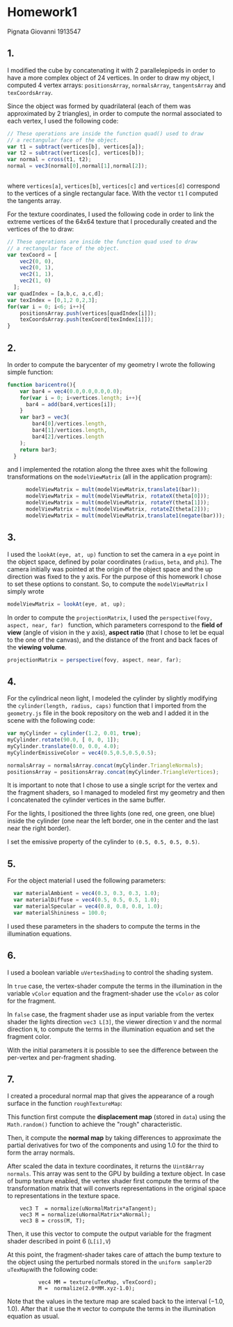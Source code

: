 # Homework1 

Pignata Giovanni 1913547

## 1.

I modified the cube by concatenating it with 2 parallelepipeds in order to have a more complex object of 24 vertices. In order to draw my object, I computed 4 vertex arrays: `positionsArray`, `normalsArray`, `tangentsArray` and `texCoordsArray`. 

Since the object was formed by quadrilateral (each of them was approximated by 2 triangles), in order to compute the normal associated to each vertex, I used the following code:

``` javascript
// These operations are inside the function quad() used to draw 
// a rectangular face of the object.  
var t1 = subtract(vertices[b], vertices[a]);
var t2 = subtract(vertices[c], vertices[b]);
var normal = cross(t1, t2);
normal = vec3(normal[0],normal[1],normal[2]);
	
```

where `vertices[a]`, `vertices[b]`, `vertices[c]` and `vertices[d]`  correspond to the vertices of a single rectangular face. With the vector `t1` I computed the tangents array. 

For the texture coordinates, I used the following code in order to link the extreme vertices of the 64x64 texture that I procedurally created and the vertices of the  to draw: 

```Javascript
// These operations are inside the function quad used to draw 
// a rectangular face of the object.  
var texCoord = [
    vec2(0, 0),
    vec2(0, 1),
    vec2(1, 1),
    vec2(1, 0)
  ];
var quadIndex = [a,b,c, a,c,d];
var texIndex = [0,1,2 0,2,3];
for(var i = 0; i<6; i++){
    positionsArray.push(vertices[quadIndex[i]]);
    texCoordsArray.push(texCoord[texIndex[i]]);
}
```

## 2. 

In order to compute the barycenter of my geometry I wrote the following simple function: 

```Javascript
function baricentro(){
    var bar4 = vec4(0.0,0.0,0.0,0.0);
    for(var i = 0; i<vertices.length; i++){
      bar4 = add(bar4,vertices[i]);
    }
    var bar3 = vec3(
        bar4[0]/vertices.length, 
        bar4[1]/vertices.length, 
        bar4[2]/vertices.length
    );
    return bar3;
  }
```

and I implemented the rotation along the three axes whit the following transformations on the `modelViewMatrix` (all in the application program):

```Javascript
      modelViewMatrix = mult(modelViewMatrix,translate1(bar));
      modelViewMatrix = mult(modelViewMatrix, rotateX(theta[0]));
      modelViewMatrix = mult(modelViewMatrix, rotateY(theta[1]));
      modelViewMatrix = mult(modelViewMatrix, rotateZ(theta[2]));
      modelViewMatrix = mult(modelViewMatrix,translate1(negate(bar)));
```

## 3.

  I used the `lookAt(eye, at, up)` function to set the camera in a `eye` point in the object space, defined by polar coordinates (`radius`, `beta`, and `phi`).  The camera initially was pointed at the origin of the object space and the up direction was fixed to the y axis. For the purpose of this homework I chose to set these options to constant. So, to compute the `modelViewMatrix` I simply wrote

```javascript
modelViewMatrix = lookAt(eye, at, up);
```

In order to compute the `projectionMatrix`, I used the  `perspective(fovy, aspect, near, far) ` function, which parameters correspond to the **field of view** (angle of vision in the y axis), **aspect ratio** (that I chose to let be equal to the one of the canvas), and the distance of the front and back faces of the **viewing volume**. 

```javascript
projectionMatrix = perspective(fovy, aspect, near, far);
```

## 4. 

For the cylindrical neon light, I modeled the cylinder by slightly modifying the `cylinder(length, radius, caps)` function that I imported from the `geometry.js` file in the book repository on the web and I added it in the scene with the following code: 

```javascript
var myCylinder = cylinder(1.2, 0.01, true);
myCylinder.rotate(90.0, [ 0, 0, 1]);
myCylinder.translate(0.0, 0.0, 4.0);
myCylinderEmissiveColor = vec4(0.5,0.5,0.5,0.5);

normalsArray = normalsArray.concat(myCylinder.TriangleNormals);
positionsArray = positionsArray.concat(myCylinder.TriangleVertices);
```

It is important to note that I chose to use a single script for  the vertex and the fragment shaders, so I managed to modeled first my geometry and then I concatenated the cylinder vertices in the same buffer. 

For the lights, I positioned the three lights (one red, one green, one blue) inside the cylinder (one near the left border, one in the center and the last near the right border). 

I set the emissive property of the cylinder to `(0.5, 0.5, 0.5, 0.5)`.

## 5. 

For the object material I used the following parameters: 

```javascript
  var materialAmbient = vec4(0.3, 0.3, 0.3, 1.0);
  var materialDiffuse = vec4(0.5, 0.5, 0.5, 1.0);
  var materialSpecular = vec4(0.8, 0.8, 0.8, 1.0);
  var materialShininess = 100.0;
```

I used these parameters in the shaders to compute the terms in the illumination equations.

## 6.

I used a boolean variable `uVertexShading` to control the shading system. 

In `true` case,  the vertex-shader compute the terms in the illumination in the variable `vColor` equation and the fragment-shader use the `vColor` as color for the fragment. 

In `false` case, the fragment shader use as input variable from the vertex shader the lights direction `vec3 L[3]`,  the viewer direction `V` and the normal direction `N`, to compute the terms in the illumination equation and set the fragment color. 

With the initial parameters it is possible to see the difference between the per-vertex and per-fragment shading.

## 7. 

I created a procedural normal map that gives the appearance of a rough surface in the function `roughTextureMap`:

This function first compute the **displacement map** (stored in `data`) using the `Math.random()` function to achieve the "rough" characteristic.

Then, it compute the **normal map** by taking differences to approximate the partial derivatives for two of the components and using 1.0 for the third to form the array normals. 

After scaled the data in texture coordinates, it returns the  `Uint8Array normals`. This array was sent to the GPU by building a texture object.  In case of bump texture enabled, the vertex shader first compute the terms of the transformation matrix that will converts representations in the original space to representations in the texture space. 

```glgs
    vec3 T  = normalize(uNormalMatrix*aTangent);
    vec3 M = normalize(uNormalMatrix*aNormal);
    vec3 B = cross(M, T);
```

Then, it use this vector to compute the output variable for the fragment shader described in point 6 (`L[i],V`)

At this point, the fragment-shader takes care of attach the bump texture to the object using the perturbed normals stored in the `uniform sampler2D uTexMap`with the following code:

```
          vec4 MM = texture(uTexMap, vTexCoord);
          M =  normalize(2.0*MM.xyz-1.0);
```

Note that the values in the texture map are scaled back to the interval (−1.0, 1.0). After that it use the `M` vector to compute the terms in the illumination equation as usual. 

